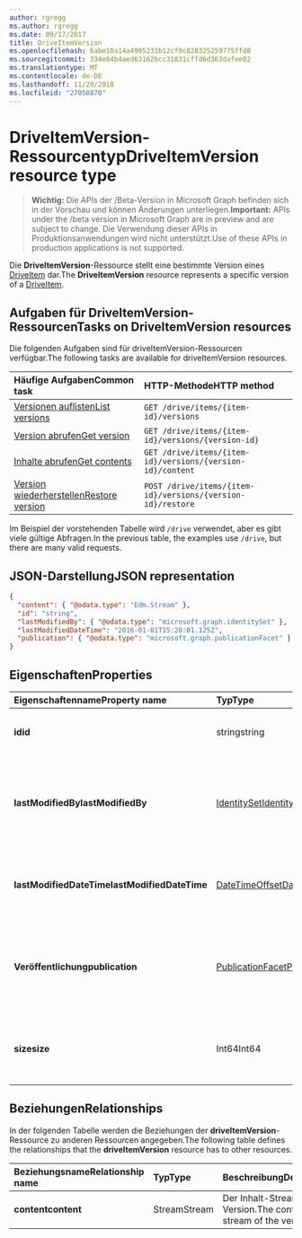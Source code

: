 ```yaml
---
author: rgregg
ms.author: rgregg
ms.date: 09/17/2017
title: DriveItemVersion
ms.openlocfilehash: 6abe10a14a4995231b12cf0c828325259775ffd8
ms.sourcegitcommit: 334e84b4aed63162bcc31831cffd6d363dafee02
ms.translationtype: MT
ms.contentlocale: de-DE
ms.lasthandoff: 11/29/2018
ms.locfileid: "27058870"
---
```

# <a name="driveitemversion-resource-type"></a><span data-ttu-id="a46df-102">DriveItemVersion-Ressourcentyp</span><span class="sxs-lookup"><span data-stu-id="a46df-102">DriveItemVersion resource type</span></span>

> <span data-ttu-id="a46df-103">**Wichtig:** Die APIs der /Beta-Version in Microsoft Graph befinden sich in der Vorschau und können Änderungen unterliegen.</span><span class="sxs-lookup"><span data-stu-id="a46df-103">**Important:** APIs under the /beta version in Microsoft Graph are in preview and are subject to change.</span></span> <span data-ttu-id="a46df-104">Die Verwendung dieser APIs in Produktionsanwendungen wird nicht unterstützt.</span><span class="sxs-lookup"><span data-stu-id="a46df-104">Use of these APIs in production applications is not supported.</span></span>

<span data-ttu-id="a46df-105">Die **DriveItemVersion**-Ressource stellt eine bestimmte Version eines [DriveItem](driveitem.md) dar.</span><span class="sxs-lookup"><span data-stu-id="a46df-105">The **DriveItemVersion** resource represents a specific version of a [DriveItem](driveitem.md).</span></span>


## <a name="tasks-on-driveitemversion-resources"></a><span data-ttu-id="a46df-106">Aufgaben für DriveItemVersion-Ressourcen</span><span class="sxs-lookup"><span data-stu-id="a46df-106">Tasks on DriveItemVersion resources</span></span>

<span data-ttu-id="a46df-107">Die folgenden Aufgaben sind für driveItemVersion-Ressourcen verfügbar.</span><span class="sxs-lookup"><span data-stu-id="a46df-107">The following tasks are available for driveItemVersion resources.</span></span>

|            <span data-ttu-id="a46df-108">Häufige Aufgaben</span><span class="sxs-lookup"><span data-stu-id="a46df-108">Common task</span></span>             |         <span data-ttu-id="a46df-109">HTTP-Methode</span><span class="sxs-lookup"><span data-stu-id="a46df-109">HTTP method</span></span>         |
| :--------------------------------- | :-------------------------- |
| <span data-ttu-id="a46df-110">[Versionen auflisten][version-list]</span><span class="sxs-lookup"><span data-stu-id="a46df-110">[List versions][version-list]</span></span>      | `GET /drive/items/{item-id}/versions`  |
| <span data-ttu-id="a46df-111">[Version abrufen][version-get]</span><span class="sxs-lookup"><span data-stu-id="a46df-111">[Get version][version-get]</span></span>         | `GET /drive/items/{item-id}/versions/{version-id}`     |
| <span data-ttu-id="a46df-112">[Inhalte abrufen][content-get]</span><span class="sxs-lookup"><span data-stu-id="a46df-112">[Get contents][content-get]</span></span>        | `GET /drive/items/{item-id}/versions/{version-id}/content` |
| <span data-ttu-id="a46df-113">[Version wiederherstellen][version-restore]</span><span class="sxs-lookup"><span data-stu-id="a46df-113">[Restore version][version-restore]</span></span> | `POST /drive/items/{item-id}/versions/{version-id}/restore` |

[version-list]: ../api/driveitem-list-versions.md
[version-get]: ../api/driveitemversion-get.md
[content-get]: ../api/driveitemversion-get-contents.md
[version-restore]: ../api/driveitemversion-restore.md

<span data-ttu-id="a46df-114">Im Beispiel der vorstehenden Tabelle wird `/drive` verwendet, aber es gibt viele gültige Abfragen.</span><span class="sxs-lookup"><span data-stu-id="a46df-114">In the previous table, the examples use `/drive`, but there are many valid requests.</span></span>

## <a name="json-representation"></a><span data-ttu-id="a46df-115">JSON-Darstellung</span><span class="sxs-lookup"><span data-stu-id="a46df-115">JSON representation</span></span>

<!-- { "blockType": "resource", "@odata.type": "microsoft.graph.driveItemVersion", "@type.aka": "oneDrive.driveItemVersion" } -->

```json
{
  "content": { "@odata.type": "Edm.Stream" },
  "id": "string",
  "lastModifiedBy": { "@odata.type": "microsoft.graph.identitySet" },
  "lastModifiedDateTime": "2016-01-01T15:20:01.125Z",
  "publication": { "@odata.type": "microsoft.graph.publicationFacet" }
}
```

## <a name="properties"></a><span data-ttu-id="a46df-116">Eigenschaften</span><span class="sxs-lookup"><span data-stu-id="a46df-116">Properties</span></span>

|      <span data-ttu-id="a46df-117">Eigenschaftenname</span><span class="sxs-lookup"><span data-stu-id="a46df-117">Property name</span></span>       |                         <span data-ttu-id="a46df-118">Typ</span><span class="sxs-lookup"><span data-stu-id="a46df-118">Type</span></span>                         |                               <span data-ttu-id="a46df-119">Beschreibung</span><span class="sxs-lookup"><span data-stu-id="a46df-119">Description</span></span>                               |
| :----------------------- | :--------------------------------------------------- | :---------------------------------------------------------------------- |
| <span data-ttu-id="a46df-120">**id**</span><span class="sxs-lookup"><span data-stu-id="a46df-120">**id**</span></span>                   | <span data-ttu-id="a46df-121">string</span><span class="sxs-lookup"><span data-stu-id="a46df-121">string</span></span>                                               | <span data-ttu-id="a46df-122">Die ID der Version.</span><span class="sxs-lookup"><span data-stu-id="a46df-122">The ID of the version.</span></span> <span data-ttu-id="a46df-123">Schreibgeschützt.</span><span class="sxs-lookup"><span data-stu-id="a46df-123">Read-only.</span></span>                                       |
| <span data-ttu-id="a46df-124">**lastModifiedBy**</span><span class="sxs-lookup"><span data-stu-id="a46df-124">**lastModifiedBy**</span></span>       | [<span data-ttu-id="a46df-125">IdentitySet</span><span class="sxs-lookup"><span data-stu-id="a46df-125">IdentitySet</span></span>](../resources/identityset.md)           | <span data-ttu-id="a46df-126">Die Identität des Benutzers, der die Version zuletzt geändert hat.</span><span class="sxs-lookup"><span data-stu-id="a46df-126">Identity of the user which last modified the version.</span></span> <span data-ttu-id="a46df-127">Schreibgeschützt.</span><span class="sxs-lookup"><span data-stu-id="a46df-127">Read-only.</span></span>        |
| <span data-ttu-id="a46df-128">**lastModifiedDateTime**</span><span class="sxs-lookup"><span data-stu-id="a46df-128">**lastModifiedDateTime**</span></span> | [<span data-ttu-id="a46df-129">DateTimeOffset</span><span class="sxs-lookup"><span data-stu-id="a46df-129">DateTimeOffset</span></span>](../resources/timestamp.md)          | <span data-ttu-id="a46df-130">Datum und Uhrzeit der letzten Änderung der Version.</span><span class="sxs-lookup"><span data-stu-id="a46df-130">Date and time the version was last modified.</span></span> <span data-ttu-id="a46df-131">Schreibgeschützt.</span><span class="sxs-lookup"><span data-stu-id="a46df-131">Read-only.</span></span>                 |
| <span data-ttu-id="a46df-132">**Veröffentlichung**</span><span class="sxs-lookup"><span data-stu-id="a46df-132">**publication**</span></span>          | [<span data-ttu-id="a46df-133">PublicationFacet</span><span class="sxs-lookup"><span data-stu-id="a46df-133">PublicationFacet</span></span>](../resources/publicationfacet.md) | <span data-ttu-id="a46df-134">Zeigt den Veröffentlichungsstatus dieser bestimmten Version an.</span><span class="sxs-lookup"><span data-stu-id="a46df-134">Indicates the publication status of this particular version.</span></span> <span data-ttu-id="a46df-135">Schreibgeschützt.</span><span class="sxs-lookup"><span data-stu-id="a46df-135">Read-only.</span></span> |
| <span data-ttu-id="a46df-136">**size**</span><span class="sxs-lookup"><span data-stu-id="a46df-136">**size**</span></span>                 | <span data-ttu-id="a46df-137">Int64</span><span class="sxs-lookup"><span data-stu-id="a46df-137">Int64</span></span>                                                | <span data-ttu-id="a46df-138">Gibt die Größe des Inhalt-Streams für diese Version des Elements an.</span><span class="sxs-lookup"><span data-stu-id="a46df-138">Indicates the size of the content stream for this version of the item.</span></span>  |

## <a name="relationships"></a><span data-ttu-id="a46df-139">Beziehungen</span><span class="sxs-lookup"><span data-stu-id="a46df-139">Relationships</span></span>

<span data-ttu-id="a46df-140">In der folgenden Tabelle werden die Beziehungen der **driveItemVersion**-Ressource zu anderen Ressourcen angegeben.</span><span class="sxs-lookup"><span data-stu-id="a46df-140">The following table defines the relationships that the **driveItemVersion** resource has to other resources.</span></span>

| <span data-ttu-id="a46df-141">Beziehungsname</span><span class="sxs-lookup"><span data-stu-id="a46df-141">Relationship name</span></span> |  <span data-ttu-id="a46df-142">Typ</span><span class="sxs-lookup"><span data-stu-id="a46df-142">Type</span></span>  |            <span data-ttu-id="a46df-143">Beschreibung</span><span class="sxs-lookup"><span data-stu-id="a46df-143">Description</span></span>             |
| :---------------- | :----- | :--------------------------------- |
| <span data-ttu-id="a46df-144">**content**</span><span class="sxs-lookup"><span data-stu-id="a46df-144">**content**</span></span>       | <span data-ttu-id="a46df-145">Stream</span><span class="sxs-lookup"><span data-stu-id="a46df-145">Stream</span></span> | <span data-ttu-id="a46df-146">Der Inhalt-Stream der Version.</span><span class="sxs-lookup"><span data-stu-id="a46df-146">The content stream of the version.</span></span> |

<!-- {
  "type": "#page.annotation",
  "description": "The version facet provides information about the properties of a file version.",
  "keywords": "version,versions,version-history,history",
  "section": "documentation",
  "tocPath": "Facets/Version"
} -->